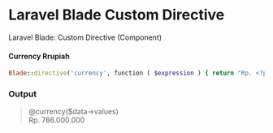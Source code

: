 # Laravel Blade Custom Directive
Laravel Blade: Custom Directive (Component)

#### Currency Rrupiah
```ruby
Blade::directive('currency', function ( $expression ) { return "Rp. <?php echo number_format($expression,0,',','.'); ?>"; });
```
### Output
> @currency($data->values)
> <br>
> Rp. 786.000.000
